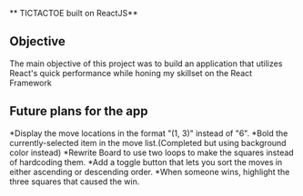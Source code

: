 ** TICTACTOE built on ReactJS**

## Objective
The main objective of this project was to build an application that utilizes React's quick performance while honing my skillset on the React Framework

## Future plans for the app
*Display the move locations in the format "(1, 3)" instead of "6".
*Bold the currently-selected item in the move list.(Completed but using background color instead)
*Rewrite Board to use two loops to make the squares instead of hardcoding them.
*Add a toggle button that lets you sort the moves in either ascending or descending order.
*When someone wins, highlight the three squares that caused the win.
